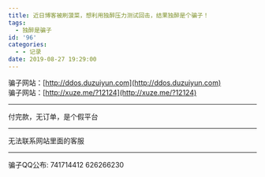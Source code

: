 ```yaml
---
title: 近日博客被刷菠菜，想利用独醉压力测试回击，结果独醉是个骗子！
tags:
  - 独醉是骗子
id: '96'
categories:
  - - 记录
date: 2019-08-27 19:29:00
---
```


骗子网站：[http://ddos.duzuiyun.com](http://ddos.duzuiyun.com)  
骗子网站：[http://xuze.me/?12124](http://xuze.me/?12124)

* * *

付完款，无订单，是个假平台

* * *

无法联系网站里面的客服

* * *

骗子QQ公布: 741714412 626266230